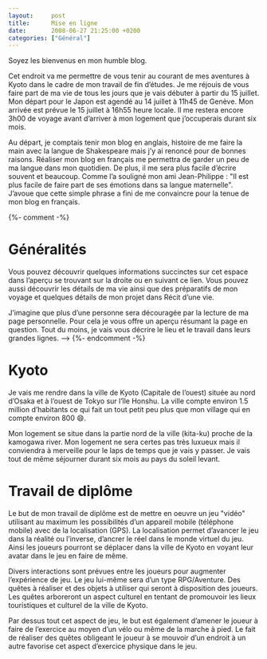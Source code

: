 ```yaml
---
layout:     post
title:      Mise en ligne
date:       2008-06-27 21:25:00 +0200
categories: ["Général"]
---
```


Soyez les bienvenus en mon humble blog.

Cet endroit va me permettre de vous tenir au courant de mes aventures à Kyoto dans le cadre de mon travail de fin 
d’études. Je me réjouis de vous faire part de ma vie de tous les jours que je vais débuter à partir du 15 juillet. Mon 
départ pour le Japon est agendé au 14 juillet à 11h45 de Genève. Mon arrivée est prévue le 15 juillet à 16h55 heure 
locale. Il me restera encore 3h00 de voyage avant d’arriver à mon logement que j’occuperais durant six mois.

<!--more-->

Au départ, je comptais tenir mon blog en anglais, histoire de me faire la main avec la langue de Shakespeare mais j’y ai
renoncé pour de bonnes raisons. Réaliser mon blog en français me permettra de garder un peu de ma langue dans mon 
quotidien. De plus, il me sera plus facile d’écrire souvent et beaucoup. Comme l’a souligné mon ami Jean-Philippe : "Il 
est plus facile de faire part de ses émotions dans sa langue maternelle". J’avoue que cette simple phrase a fini de me 
convaincre pour la tenue de mon blog en français.

{%- comment -%}
# Généralités

Vous pouvez découvrir quelques informations succinctes sur cet espace dans l’aperçu se trouvant sur la droite ou en 
suivant ce lien. Vous pouvez aussi découvrir les détails de ma vie ainsi que des préparatifs de mon voyage et quelques 
détails de mon projet dans Récit d’une vie.

J’imagine que plus d’une personne sera découragée par la lecture de ma page personnelle. Pour cela je vous offre un 
aperçu résumant la page en question. Tout du moins, je vais vous décrire le lieu et le travail dans leurs grandes 
lignes. -->
{%- endcomment -%}

# Kyoto

Je vais me rendre dans la ville de Kyoto (Capitale de l’ouest) située au nord d’Osaka et à l’ouest de Tokyo sur l’île 
Honshu. La ville compte environ 1.5 million d’habitants ce qui fait un tout petit peu plus que mon village qui en 
compte environ 800 :smile:.

Mon logement se situe dans la partie nord de la ville (kita-ku) proche de la kamogawa river. Mon logement ne sera certes
pas très luxueux mais il conviendra à merveille pour le laps de temps que je vais y passer. Je vais tout de même 
séjourner durant six mois au pays du soleil levant.

# Travail de diplôme

Le but de mon travail de diplôme est de mettre en oeuvre un jeu "vidéo" utilisant au maximum les possibilités d’un 
appareil mobile (téléphone mobile) avec de la localisation (GPS). La localisation permet d’avancer le jeu dans la
réalité ou l’inverse, d’ancrer le réel dans le monde virtuel du jeu. Ainsi les joueurs pourront se déplacer dans la 
ville de Kyoto en voyant leur avatar dans le jeu en faire de même.

Divers interactions sont prévues entre les joueurs pour augmenter l’expérience de jeu. Le jeu lui-même sera d’un type 
RPG/Aventure. Des quêtes à réaliser et des objets à utiliser qui seront à disposition des joueurs. Les quêtes arboreront 
un aspect culturel en tentant de promouvoir les lieux touristiques et culturel de la ville de Kyoto.

Par dessus tout cet aspect de jeu, le but est également d’amener le joueur à faire de l’exercice au moyen d’un vélo ou 
même de la marche à pied. Le fait de réaliser des quêtes obligeant le joueur à se mouvoir d’un endroit à un autre 
favorise cet aspect d’exercice physique dans le jeu.